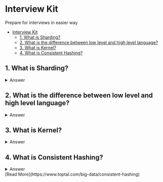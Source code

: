 # Interview Kit

Prepare for interviews in easier way

- [Interview Kit](#interview-kit)
  - [1. What is Sharding?](#1-what-is-sharding)
  - [2. What is the difference between low level and high level language?](#2-what-is-the-difference-between-low-level-and-high-level-language)
  - [3. What is Kernel?](#3-what-is-kernel)
  - [4. What is Consistent Hashing?](#4-what-is-consistent-hashing)

## 1. What is Sharding?

<details>
  <summary>Answer</summary>

Sharding is a very important concept that helps the system to keep data in different resources according to the sharding process. The word “Shard” means “a small part of a whole“. Hence Sharding means dividing a larger part into smaller parts.  
In DBMS, Sharding is a type of DataBase partitioning in which a large database is divided or partitioned into smaller data and different nodes. These shards are not only smaller, but also faster and hence easily manageable.

</details>

## 2. What is the difference between low level and high level language?

<details>
  <summary>Answer</summary>

Machine Code could probably be considered the lowest level programming language.
Assembly language is at the level of telling the processor what to do. There is still a conversion step towards machine code.

C is a step up from assembler, because you get to specify what you want to do in slightly more abstract terms, but you're still fairly close to the metal.
C++ does everything that C can do but adds the capability to abstract things away into classes.

Java/C# do similar things to C++ in a way, but without the opportunity to do everything you can do in C (like pointer manipulation in Java's case [thanks Joe!]). They have garbage collection though, which you have to do manually in C++.
Python/Ruby are even higher level, and let you forget about a lot of the details that you would need to specify in something like Java or C#.
SQL is even higher level (it's declarative). Just say "Give me all the items in the table sorted by age" and it will work out the most efficient way to carry this out for you.

</details>

## 3. What is Kernel?

<details>
<summary>Answer</summary>
Kernel is central component of an operating system that manages operations of computer and hardware. It basically manages operations of memory and CPU time. It is core component of an operating system. Kernel acts as a bridge between applications and data processing performed at hardware level using inter-process communication and system calls.

Kernel loads first into memory when an operating system is loaded and remains into memory until operating system is shut down again. It is responsible for various tasks such as disk management, task management, and memory management.
</details>

## 4. What is Consistent Hashing?

<details>
<summary>Answer</summary>
Consistent Hashing is a distributed hashing scheme that operates independently of the number of servers or objects in a distributed hash table. It powers many high-traffic dynamic websites and web applications.
</details>
[Read More](https://www.toptal.com/big-data/consistent-hashing)

